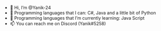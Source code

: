 - 👋 Hi, I’m @Yanik-24
- 👀 Programming languages that I can: C#, Java and a little bit of Python
- 🌱 Programming languages that I’m currently learning: Java Script
- 📫 You can reach me on Discord (Yanik#5258)

<!---
Yanik-24/Yanik-24 is a ✨ special ✨ repository because its `README.md` (this file) appears on your GitHub profile.
You can click the Preview link to take a look at your changes.
--->
